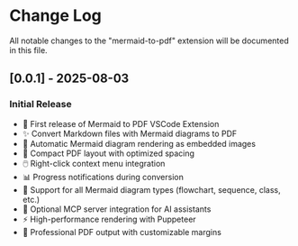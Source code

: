 # Change Log

All notable changes to the "mermaid-to-pdf" extension will be documented in this file.

## [0.0.1] - 2025-08-03

### Initial Release

- 🎉 First release of Mermaid to PDF VSCode Extension
- ✨ Convert Markdown files with Mermaid diagrams to PDF
- 🎨 Automatic Mermaid diagram rendering as embedded images
- 📐 Compact PDF layout with optimized spacing
- 🖱️ Right-click context menu integration
- 📊 Progress notifications during conversion
- 🔧 Support for all Mermaid diagram types (flowchart, sequence, class, etc.)
- 🤖 Optional MCP server integration for AI assistants
- ⚡ High-performance rendering with Puppeteer
- 📄 Professional PDF output with customizable margins